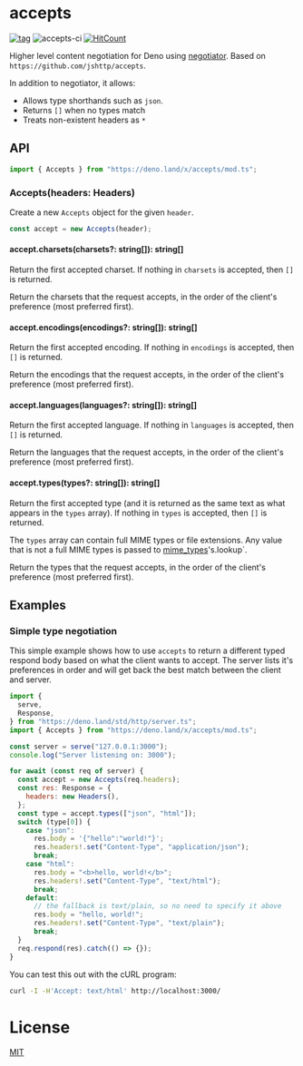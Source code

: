 # accepts

[![tag](https://img.shields.io/github/tag/ako-deno/accepts.svg)](https://github.com/ako-deno/accepts/tags)
![accepts-ci](https://github.com/ako-deno/accepts/workflows/accepts-ci/badge.svg)
[![HitCount](http://hits.dwyl.com/ako-deno/accepts.svg)](http://hits.dwyl.com/ako-deno/accepts)

Higher level content negotiation for Deno using [negotiator](https://deno.land/x/negotiator). Based on `https://github.com/jshttp/accepts`.

In addition to negotiator, it allows:

- Allows type shorthands such as `json`.
- Returns `[]` when no types match
- Treats non-existent headers as `*`

## API

```js
import { Accepts } from "https://deno.land/x/accepts/mod.ts";
```

### Accepts(headers: Headers)

Create a new `Accepts` object for the given `header`.

```js
const accept = new Accepts(header);
```

#### accept.charsets(charsets?: string[]): string[]

Return the first accepted charset. If nothing in `charsets` is accepted,
then `[]` is returned.

Return the charsets that the request accepts, in the order of the client's
preference (most preferred first).

#### accept.encodings(encodings?: string[]): string[]

Return the first accepted encoding. If nothing in `encodings` is accepted,
then `[]` is returned.

Return the encodings that the request accepts, in the order of the client's
preference (most preferred first).

#### accept.languages(languages?: string[]): string[]

Return the first accepted language. If nothing in `languages` is accepted,
then `[]` is returned.

Return the languages that the request accepts, in the order of the client's
preference (most preferred first).

#### accept.types(types?: string[]): string[]

Return the first accepted type (and it is returned as the same text as what
appears in the `types` array). If nothing in `types` is accepted, then `[]`
is returned.

The `types` array can contain full MIME types or file extensions. Any value
that is not a full MIME types is passed to [mime_types](https://deno.land/x/media_types)'s.lookup`.

Return the types that the request accepts, in the order of the client's
preference (most preferred first).

## Examples

### Simple type negotiation

This simple example shows how to use `accepts` to return a different typed
respond body based on what the client wants to accept. The server lists it's
preferences in order and will get back the best match between the client and
server.

```js
import {
  serve,
  Response,
} from "https://deno.land/std/http/server.ts";
import { Accepts } from "https://deno.land/x/accepts/mod.ts";

const server = serve("127.0.0.1:3000");
console.log("Server listening on: 3000");

for await (const req of server) {
  const accept = new Accepts(req.headers);
  const res: Response = {
    headers: new Headers(),
  };
  const type = accept.types(["json", "html"]);
  switch (type[0]) {
    case "json":
      res.body = '{"hello":"world!"}';
      res.headers!.set("Content-Type", "application/json");
      break;
    case "html":
      res.body = "<b>hello, world!</b>";
      res.headers!.set("Content-Type", "text/html");
      break;
    default:
      // the fallback is text/plain, so no need to specify it above
      res.body = "hello, world!";
      res.headers!.set("Content-Type", "text/plain");
      break;
  }
  req.respond(res).catch(() => {});
}
```

You can test this out with the cURL program:
```sh
curl -I -H'Accept: text/html' http://localhost:3000/
```

# License

[MIT](./LICENSE)
